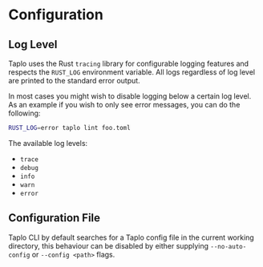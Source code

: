 # Configuration

## Log Level

Taplo uses the Rust `tracing` library for configurable logging features and respects the `RUST_LOG` environment variable. All logs regardless of log level are printed to the standard error output.

In most cases you might wish to disable logging below a certain log level.
As an example if you wish to only see error messages, you can do the following:

```sh
RUST_LOG=error taplo lint foo.toml
```

The available log levels:

- `trace`
- `debug`
- `info`
- `warn`
- `error`

## Configuration File

<!-- TODO: config link -->

Taplo CLI by default searches for a Taplo config file in the current working directory, this behaviour can be disabled by either supplying `--no-auto-config` or `--config <path>` flags.
